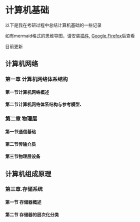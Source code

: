 # 计算机基础

以下是我在考研过程中总结计算机基础的一些记录

如有mermaid格式的思维导图，请安装[插件](https://github.com/BackMarket/github-mermaid-extension), [Google](https://chrome.google.com/webstore/detail/github-%20-mermaid/goiiopgdnkogdbjmncgedmgpoajilohe),[Firefox](https://addons.mozilla.org/en-GB/firefox/addon/github-mermaid/)后查看

目前更新

## 计算机网络

### 第一章  计算机网络体系结构

#### 第一节计算机网络概述

#### 第二节计算机网络体系结构与参考模型、
### 第二章  物理层

#### 第一节通信基础

#### 第二节传输介质

#### 第三节物理层设备



## 计算机组成原理
### 第三章.存储系统
#### 第一节 存储器概述
#### 第二节 存储器的层次化分类